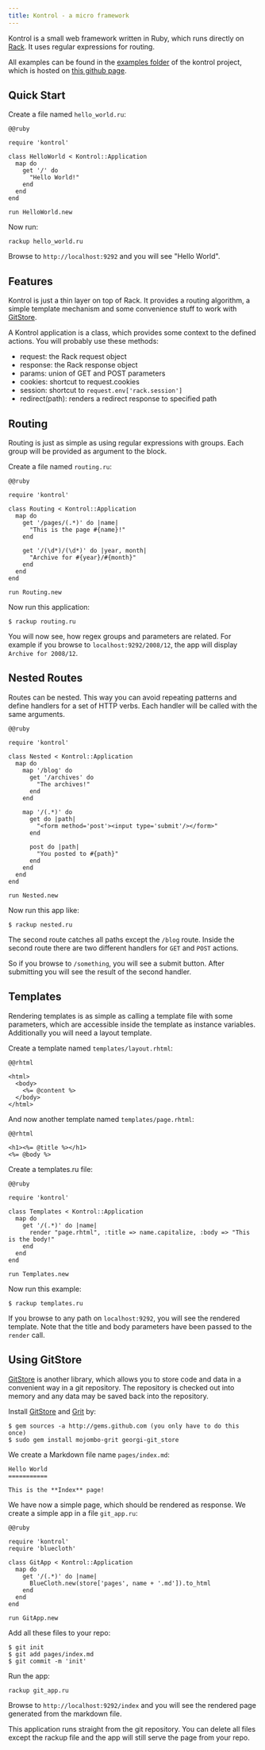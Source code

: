 ```yaml
---
title: Kontrol - a micro framework
---
```


Kontrol is a small web framework written in Ruby, which runs directly
on [Rack][5]. It uses regular expressions for routing.

All examples can be found in the [examples folder][3] of the kontrol
project, which is hosted on [this github page][4].

## Quick Start

Create a file named `hello_world.ru`:

    @@ruby

    require 'kontrol'
    
    class HelloWorld < Kontrol::Application
      map do
        get '/' do
          "Hello World!" 
        end
      end
    end
        
    run HelloWorld.new
    
Now run:

    rackup hello_world.ru

Browse to `http://localhost:9292` and you will see "Hello World".


## Features

Kontrol is just a thin layer on top of Rack. It provides a routing
algorithm, a simple template mechanism and some convenience stuff to
work with [GitStore][1].

A Kontrol application is a class, which provides some context to the
defined actions. You will probably use these methods:

* request: the Rack request object
* response: the Rack response object
* params: union of GET and POST parameters
* cookies: shortcut to request.cookies
* session: shortcut to `request.env['rack.session']`
* redirect(path): renders a redirect response to specified path


## Routing

Routing is just as simple as using regular expressions with
groups. Each group will be provided as argument to the block.

Create a file named `routing.ru`:

    @@ruby

    require 'kontrol'
    
    class Routing < Kontrol::Application
      map do
        get '/pages/(.*)' do |name|
          "This is the page #{name}!"
        end
    
        get '/(\d*)/(\d*)' do |year, month|
          "Archive for #{year}/#{month}"
        end
      end
    end
    
    run Routing.new
    
Now run this application:

    $ rackup routing.ru


You will now see, how regex groups and parameters are related. For
example if you browse to `localhost:9292/2008/12`, the app will
display `Archive for 2008/12`.


## Nested Routes

Routes can be nested. This way you can avoid repeating patterns and
define handlers for a set of HTTP verbs. Each handler will be called
with the same arguments.

    @@ruby

    require 'kontrol'
    
    class Nested < Kontrol::Application
      map do
        map '/blog' do
          get '/archives' do
            "The archives!"
          end
        end
        
        map '/(.*)' do
          get do |path|
            "<form method='post'><input type='submit'/></form>"
          end
          
          post do |path|
            "You posted to #{path}"
          end
        end
      end
    end
    
    run Nested.new

Now run this app like:

    $ rackup nested.ru
    
The second route catches all paths except the `/blog` route. Inside
the second route there are two different handlers for `GET` and `POST`
actions.

So if you browse to `/something`, you will see a submit button. After
submitting you will see the result of the second handler.


## Templates

Rendering templates is as simple as calling a template file with some
parameters, which are accessible inside the template as instance
variables. Additionally you will need a layout template.

Create a template named `templates/layout.rhtml`:

    @@rhtml

    <html>
      <body>
        <%= @content %>
      </body>
    </html>

And now another template named `templates/page.rhtml`:

    @@rhtml

    <h1><%= @title %></h1>
    <%= @body %>

Create a templates.ru file:

    @@ruby

    require 'kontrol'
    
    class Templates < Kontrol::Application
      map do
        get '/(.*)' do |name|
          render "page.rhtml", :title => name.capitalize, :body => "This is the body!"
        end
      end
    end
    
    run Templates.new

Now run this example:

    $ rackup templates.ru

If you browse to any path on `localhost:9292`, you will see the
rendered template. Note that the title and body parameters have been
passed to the `render` call.


## Using GitStore

[GitStore][1] is another library, which allows you to store code and
data in a convenient way in a git repository. The repository is
checked out into memory and any data may be saved back into the
repository.

Install [GitStore][1] and [Grit][2] by:

    $ gem sources -a http://gems.github.com (you only have to do this once)
    $ sudo gem install mojombo-grit georgi-git_store

We create a Markdown file name `pages/index.md`:

    Hello World
    ===========

    This is the **Index** page!

We have now a simple page, which should be rendered as response. We
create a simple app in a file `git_app.ru`:

    @@ruby

    require 'kontrol'
    require 'bluecloth'
    
    class GitApp < Kontrol::Application
      map do
        get '/(.*)' do |name|
          BlueCloth.new(store['pages', name + '.md']).to_html
        end
      end
    end
    
    run GitApp.new

Add all these files to your repo:

    $ git init
    $ git add pages/index.md
    $ git commit -m 'init'

Run the app:

    rackup git_app.ru

Browse to `http://localhost:9292/index` and you will see the rendered
page generated from the markdown file.

This application runs straight from the git repository. You can delete
all files except the rackup file and the app will still serve the page
from your repo.


[1]: http://www.matthias-georgi.de/gitstore
[2]: http://github.com/mojombo/grit
[3]: http://github.com/georgi/kontrol/tree/master/examples
[4]: http://github.com/georgi/kontrol
[5]: http://github.com/chneukirchen/rack
[6]: http://github.com/chneukirchen/rack/tree/master/lib/rack/request.rb
[7]: http://github.com/chneukirchen/rack/tree/master/lib/rack/response.rb
